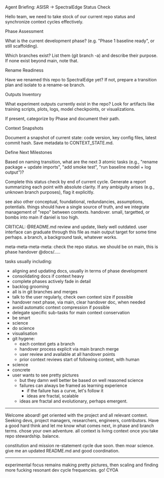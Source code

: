 
Agent Briefing: ASISR → SpectralEdge Status Check

Hello team, we need to take stock of our current repo status and synchronize context cycles effectively.

Phase Assessment

What is the current development phase? (e.g. "Phase 1 baseline ready", or still scaffolding).

Which branches exist? List them (git branch -a) and describe their purpose. If none exist beyond main, note that.

Rename Readiness

Have we renamed this repo to SpectralEdge yet? If not, prepare a transition plan and isolate to a rename-se branch.

Outputs Inventory

What experiment outputs currently exist in the repo? Look for artifacts like training scripts, plots, logs, model checkpoints, or visualizations.

If present, categorize by Phase and document their path.

Context Snapshots

Document a snapshot of current state: code version, key config files, latest commit hash. Save metadata to CONTEXT_STATE.md.

Define Next Milestones

Based on naming transition, what are the next 3 atomic tasks (e.g., "rename package + update imports", "add smoke test", "run baseline model + log output")?

Complete this status check by end of current cycle. Generate a report summarizing each point with absolute clarity. If any ambiguity arises (e.g., unknown branch purposes), flag it explicitly.

see also other conceptual, foundational, redundancies, assumptions, potentials. things should have a single source of truth, and we integrate management of "repo" between contexts. handover. small, targetted, or bombs into main if daniel is too high.


CRITICAL: @README.md review and update, likely well outdated. user interface can graduate through this file as main output target for some time perhaps. a branch, a background task, whatever works.


meta-meta-meta-meta: check the repo status. we should be on main, this is phase handover @docs/.....

tasks usually including:
- aligning and updating docs, usually in terms of phase development
- consolidating docs if context heavy
- complete phases actively fade in detail
- backlog grooming
- all is in git branches and merges
- talk to the user regularly, check own context size if possible
- handover next phase, via main, clear handover doc, when needed
- avoid automatic context compression if possible
- delegate specific sub-tasks for main context conservation
- be smart
- science
- do science
- visualisation
- git hygene:
    - each context gets a branch
    - handover process explicit via main branch merge
    - user review and available at all handover points
    - prior context reviews start of following context, with human
- science
- concrete
- user wants to see pretty pictures
    - but they damn well better be based on well reasoned science
    - failures can always be framed as learning experience
        - if the failure has a curve, let's follow it
        - ideas are fractal, scalable
    - ideas are fractal and evolutionary, perhaps emergent.

---
Welcome aboard! get oriented with the project and all relevant context. Seeking devs, project managers, researchers, engineers, contributors. Have a good hard think and let me know what comes next, in phase and branch terms. chose your own adventure. all context is living context once you take repo stewardship. balance.

constitution and mission re-statement cycle due soon. then moar science. give me an updated README.md and good coordination.

---

experimental focus remains making pretty pictures, then scaling and finding more fucking resonant dev cycle frequencies. go! CYOA